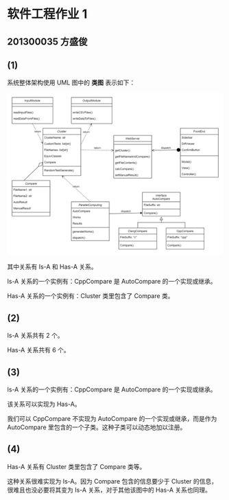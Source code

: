 # 软件工程作业 1

## 201300035 方盛俊

## (1)

系统整体架构使用 UML 图中的 **类图** 表示如下：

![](./images/uml.png)

其中关系有 Is-A 和 Has-A 关系。

Is-A 关系的一个实例有：CppCompare 是 AutoCompare 的一个实现或继承。

Has-A 关系的一个实例有：Cluster 类里包含了 Compare 类。

## (2)

Is-A 关系共有 2 个。

Has-A 关系共有 6 个。

## (3)

Is-A 关系的一个实例有：CppCompare 是 AutoCompare 的一个实现或继承。

该关系可以实现为 Has-A。

我们可以 CppCompare 不实现为 AutoCompare 的一个实现或继承，而是作为 AutoCompare 里包含的一个子类。这种子类可以动态地加以注册。

## (4)

Has-A 关系有 Cluster 类里包含了 Compare 类等。

这种关系很难实现为 Is-A。因为 Compare 包含的信息要少于 Cluster 的信息，很难且也没必要将其变为 Is-A 关系，对于其他该图中的 Has-A 关系也同理。
